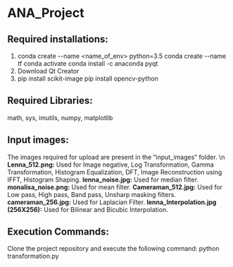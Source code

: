 # ANA_Project
## Required installations:
1)	conda create --name <name_of_env> python=3.5
	conda create --name tf 
	conda activate <name>
	conda install -c anaconda pyqt
2)  Download Qt Creator
3)	pip install scikit-image
	pip install opencv-python

## Required Libraries:
math, sys, imutils, numpy, matplotlib

## Input images:
The images required for upload are present in the “input_images” folder.
\n **Lenna_512.png:** Used for Image negative, Log Transformation, Gamma Transformation, Histogram Equalization, DFT, Image Reconstruction using IFFT, Histogram Shaping.
**lenna_noise.jpg:** Used for median filter.
**monalisa_noise.png:** Used for mean filter.
**Cameraman_512.jpg:** Used for Low pass, High pass, Band pass, Unsharp masking filters.
**cameraman_256.jpg:** Used for Laplacian Filter.
**lenna_Interpolation.jpg (256X256):** Used for Bilinear and Bicubic Interpolation.

## Execution Commands:
Clone the project repository and execute the following command:
python transformation.py
